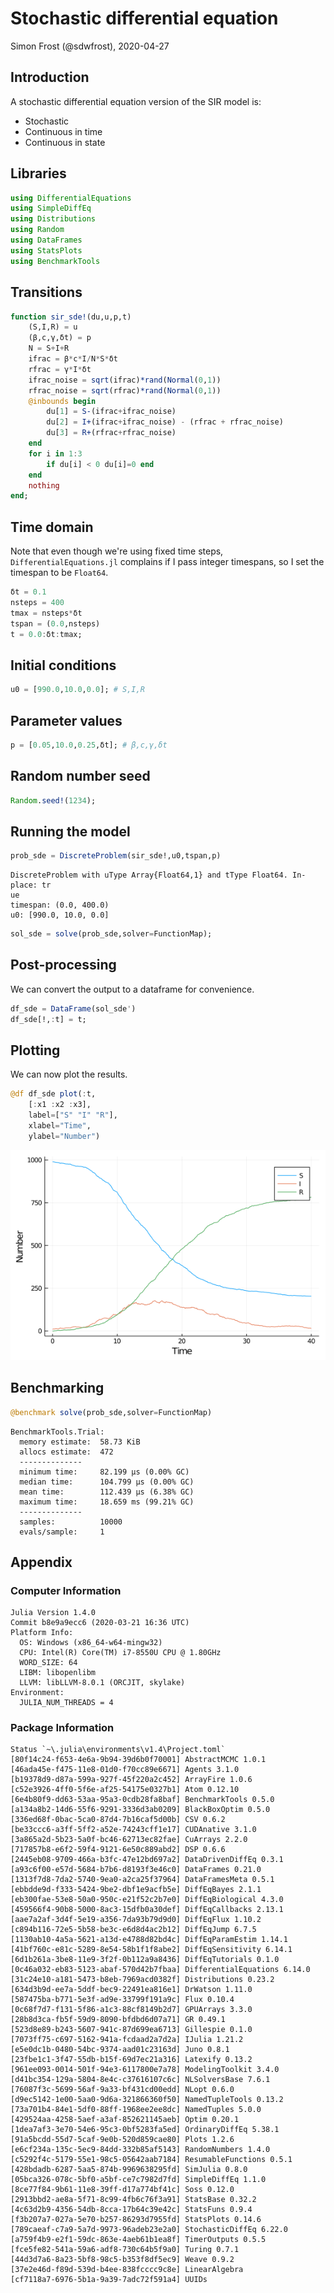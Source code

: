 # Stochastic differential equation
Simon Frost (@sdwfrost), 2020-04-27

## Introduction

A stochastic differential equation version of the SIR model is:

- Stochastic
- Continuous in time
- Continuous in state

## Libraries

````julia
using DifferentialEquations
using SimpleDiffEq
using Distributions
using Random
using DataFrames
using StatsPlots
using BenchmarkTools
````





## Transitions

````julia
function sir_sde!(du,u,p,t)
    (S,I,R) = u
    (β,c,γ,δt) = p
    N = S+I+R
    ifrac = β*c*I/N*S*δt
    rfrac = γ*I*δt
    ifrac_noise = sqrt(ifrac)*rand(Normal(0,1))
    rfrac_noise = sqrt(rfrac)*rand(Normal(0,1))
    @inbounds begin
        du[1] = S-(ifrac+ifrac_noise)
        du[2] = I+(ifrac+ifrac_noise) - (rfrac + rfrac_noise)
        du[3] = R+(rfrac+rfrac_noise)
    end
    for i in 1:3
        if du[i] < 0 du[i]=0 end
    end
    nothing
end;
````





## Time domain

Note that even though we're using fixed time steps, `DifferentialEquations.jl` complains if I pass integer timespans, so I set the timespan to be `Float64`.

````julia
δt = 0.1
nsteps = 400
tmax = nsteps*δt
tspan = (0.0,nsteps)
t = 0.0:δt:tmax;
````





## Initial conditions

````julia
u0 = [990.0,10.0,0.0]; # S,I,R
````





## Parameter values

````julia
p = [0.05,10.0,0.25,δt]; # β,c,γ,δt
````





## Random number seed

````julia
Random.seed!(1234);
````





## Running the model

````julia
prob_sde = DiscreteProblem(sir_sde!,u0,tspan,p)
````


````
DiscreteProblem with uType Array{Float64,1} and tType Float64. In-place: tr
ue
timespan: (0.0, 400.0)
u0: [990.0, 10.0, 0.0]
````



````julia
sol_sde = solve(prob_sde,solver=FunctionMap);
````





## Post-processing

We can convert the output to a dataframe for convenience.

````julia
df_sde = DataFrame(sol_sde')
df_sde[!,:t] = t;
````





## Plotting

We can now plot the results.

````julia
@df df_sde plot(:t,
    [:x1 :x2 :x3],
    label=["S" "I" "R"],
    xlabel="Time",
    ylabel="Number")
````


![](figures/sde_10_1.png)



## Benchmarking

````julia
@benchmark solve(prob_sde,solver=FunctionMap)
````


````
BenchmarkTools.Trial: 
  memory estimate:  58.73 KiB
  allocs estimate:  472
  --------------
  minimum time:     82.199 μs (0.00% GC)
  median time:      104.799 μs (0.00% GC)
  mean time:        112.439 μs (6.38% GC)
  maximum time:     18.659 ms (99.21% GC)
  --------------
  samples:          10000
  evals/sample:     1
````




## Appendix
### Computer Information
```
Julia Version 1.4.0
Commit b8e9a9ecc6 (2020-03-21 16:36 UTC)
Platform Info:
  OS: Windows (x86_64-w64-mingw32)
  CPU: Intel(R) Core(TM) i7-8550U CPU @ 1.80GHz
  WORD_SIZE: 64
  LIBM: libopenlibm
  LLVM: libLLVM-8.0.1 (ORCJIT, skylake)
Environment:
  JULIA_NUM_THREADS = 4

```

### Package Information

```
Status `~\.julia\environments\v1.4\Project.toml`
[80f14c24-f653-4e6a-9b94-39d6b0f70001] AbstractMCMC 1.0.1
[46ada45e-f475-11e8-01d0-f70cc89e6671] Agents 3.1.0
[b19378d9-d87a-599a-927f-45f220a2c452] ArrayFire 1.0.6
[c52e3926-4ff0-5f6e-af25-54175e0327b1] Atom 0.12.10
[6e4b80f9-dd63-53aa-95a3-0cdb28fa8baf] BenchmarkTools 0.5.0
[a134a8b2-14d6-55f6-9291-3336d3ab0209] BlackBoxOptim 0.5.0
[336ed68f-0bac-5ca0-87d4-7b16caf5d00b] CSV 0.6.2
[be33ccc6-a3ff-5ff2-a52e-74243cff1e17] CUDAnative 3.1.0
[3a865a2d-5b23-5a0f-bc46-62713ec82fae] CuArrays 2.2.0
[717857b8-e6f2-59f4-9121-6e50c889abd2] DSP 0.6.6
[2445eb08-9709-466a-b3fc-47e12bd697a2] DataDrivenDiffEq 0.3.1
[a93c6f00-e57d-5684-b7b6-d8193f3e46c0] DataFrames 0.21.0
[1313f7d8-7da2-5740-9ea0-a2ca25f37964] DataFramesMeta 0.5.1
[ebbdde9d-f333-5424-9be2-dbf1e9acfb5e] DiffEqBayes 2.1.1
[eb300fae-53e8-50a0-950c-e21f52c2b7e0] DiffEqBiological 4.3.0
[459566f4-90b8-5000-8ac3-15dfb0a30def] DiffEqCallbacks 2.13.1
[aae7a2af-3d4f-5e19-a356-7da93b79d9d0] DiffEqFlux 1.10.2
[c894b116-72e5-5b58-be3c-e6d8d4ac2b12] DiffEqJump 6.7.5
[1130ab10-4a5a-5621-a13d-e4788d82bd4c] DiffEqParamEstim 1.14.1
[41bf760c-e81c-5289-8e54-58b1f1f8abe2] DiffEqSensitivity 6.14.1
[6d1b261a-3be8-11e9-3f2f-0b112a9a8436] DiffEqTutorials 0.1.0
[0c46a032-eb83-5123-abaf-570d42b7fbaa] DifferentialEquations 6.14.0
[31c24e10-a181-5473-b8eb-7969acd0382f] Distributions 0.23.2
[634d3b9d-ee7a-5ddf-bec9-22491ea816e1] DrWatson 1.11.0
[587475ba-b771-5e3f-ad9e-33799f191a9c] Flux 0.10.4
[0c68f7d7-f131-5f86-a1c3-88cf8149b2d7] GPUArrays 3.3.0
[28b8d3ca-fb5f-59d9-8090-bfdbd6d07a71] GR 0.49.1
[523d8e89-b243-5607-941c-87d699ea6713] Gillespie 0.1.0
[7073ff75-c697-5162-941a-fcdaad2a7d2a] IJulia 1.21.2
[e5e0dc1b-0480-54bc-9374-aad01c23163d] Juno 0.8.1
[23fbe1c1-3f47-55db-b15f-69d7ec21a316] Latexify 0.13.2
[961ee093-0014-501f-94e3-6117800e7a78] ModelingToolkit 3.4.0
[d41bc354-129a-5804-8e4c-c37616107c6c] NLSolversBase 7.6.1
[76087f3c-5699-56af-9a33-bf431cd00edd] NLopt 0.6.0
[d9ec5142-1e00-5aa0-9d6a-321866360f50] NamedTupleTools 0.13.2
[73a701b4-84e1-5df0-88ff-1968ee2ee8dc] NamedTuples 5.0.0
[429524aa-4258-5aef-a3af-852621145aeb] Optim 0.20.1
[1dea7af3-3e70-54e6-95c3-0bf5283fa5ed] OrdinaryDiffEq 5.38.1
[91a5bcdd-55d7-5caf-9e0b-520d859cae80] Plots 1.2.6
[e6cf234a-135c-5ec9-84dd-332b85af5143] RandomNumbers 1.4.0
[c5292f4c-5179-55e1-98c5-05642aab7184] ResumableFunctions 0.5.1
[428bdadb-6287-5aa5-874b-9969638295fd] SimJulia 0.8.0
[05bca326-078c-5bf0-a5bf-ce7c7982d7fd] SimpleDiffEq 1.1.0
[8ce77f84-9b61-11e8-39ff-d17a774bf41c] Soss 0.12.0
[2913bbd2-ae8a-5f71-8c99-4fb6c76f3a91] StatsBase 0.32.2
[4c63d2b9-4356-54db-8cca-17b64c39e42c] StatsFuns 0.9.4
[f3b207a7-027a-5e70-b257-86293d7955fd] StatsPlots 0.14.6
[789caeaf-c7a9-5a7d-9973-96adeb23e2a0] StochasticDiffEq 6.22.0
[a759f4b9-e2f1-59dc-863e-4aeb61b1ea8f] TimerOutputs 0.5.5
[fce5fe82-541a-59a6-adf8-730c64b5f9a0] Turing 0.7.1
[44d3d7a6-8a23-5bf8-98c5-b353f8df5ec9] Weave 0.9.2
[37e2e46d-f89d-539d-b4ee-838fcccc9c8e] LinearAlgebra
[cf7118a7-6976-5b1a-9a39-7adc72f591a4] UUIDs
```
